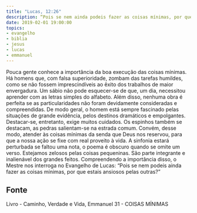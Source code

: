 ```yaml
---
title: "Lucas, 12:26"
description: “Pois se nem ainda podeis fazer as coisas mínimas, por que estais ansiosos pelas outras?” — Jesus. (LUCAS, capítulo 12, versículo 26.)
date: 2019-02-01 19:00:00
topics: 
- evangelho
- biblia
- jesus
- lucas
- emmanuel
---
```


Pouca gente conhece a importância da boa execução das coisas mínimas.
Há homens que, com falsa superioridade, zombam das tarefas humildes,
como se não fossem imprescindíveis ao êxito dos trabalhos de maior
envergadura. Um sábio não pode esquecer-se de que, um dia, necessitou
aprender com as letras simples do alfabeto.
Além disso, nenhuma obra é perfeita se as particularidades não foram
devidamente consideradas e compreendidas.
De modo geral, o homem está sempre fascinado pelas situações de grande
evidência, pelos destinos dramáticos e empolgantes.
Destacar-se, entretanto, exige muitos cuidados. Os espinhos também se
destacam, as pedras salientam-se na estrada comum.
Convém, desse modo, atender às coisas mínimas da senda que Deus nos
reservou, para que a nossa ação se fixe com real proveito à vida.
A sinfonia estará perturbada se faltou uma nota, o poema é obscuro
quando se omite um verso.
Estejamos zelosos pelas coisas pequeninas. São parte integrante e
inalienável dos grandes feitos. Compreendendo a importância disso, o Mestre
nos interroga no Evangelho de Lucas: “Pois se nem podeis ainda fazer as
coisas mínimas, por que estais ansiosos pelas outras?”


## Fonte
Livro - Caminho, Verdade e Vida, Emmanuel
31 -  COISAS MÍNIMAS
